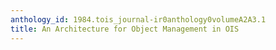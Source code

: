 ```yaml
---
anthology_id: 1984.tois_journal-ir0anthology0volumeA2A3.1
title: An Architecture for Object Management in OIS
---
```

